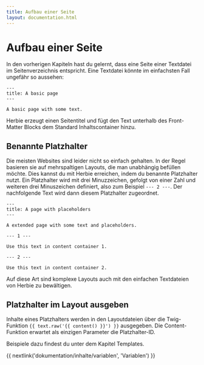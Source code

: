 ```yaml
---
title: Aufbau einer Seite
layout: documentation.html
---
```


# Aufbau einer Seite

In den vorherigen Kapiteln hast du gelernt, dass eine Seite einer Textdatei im
Seitenverzeichnis entspricht. Eine Textdatei könnte im einfachsten Fall ungefähr
so aussehen:

    ---
    title: A basic page
    ---

    A basic page with some text.

Herbie erzeugt einen Seitentitel und fügt den Text unterhalb des Front-Matter Blocks dem Standard Inhaltscontainer hinzu.


## Benannte Platzhalter

Die meisten Websites sind leider nicht so einfach gehalten. In der Regel
basieren sie auf mehrspaltigen Layouts, die man unabhängig befüllen möchte.
Dies kannst du mit Herbie erreichen, indem du benannte Platzhalter nutzt.
Ein Platzhalter wird mit drei Minuzzeichen, gefolgt von einer Zahl und weiteren
drei Minuszeichen definiert, also zum Beispiel `--- 2 ---`. Der nachfolgende
Text wird dann diesem Platzhalter zugeordnet.

    ---
    title: A page with placeholders
    ---

    A extended page with some text and placeholders.

    --- 1 ---

    Use this text in content container 1.

    --- 2 ---

    Use this text in content container 2.


Auf diese Art sind komplexe Layouts auch mit den einfachen Textdateien von
Herbie zu bewältigen.


## Platzhalter im Layout ausgeben

Inhalte eines Platzhalters werden in den Layoutdateien über die Twig-Funktion
`{{ text.raw('{{ content() }}') }}` ausgegeben. Die Content-Funktion erwartet
als einzigen Parameter die Platzhalter-ID.

Beispiele dazu findest du unter dem Kapitel Templates.


{{ nextlink('dokumentation/inhalte/variablen', 'Variablen') }}
